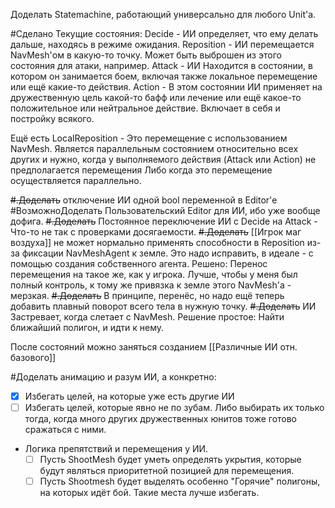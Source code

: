 Доделать Statemachine, работающий универсально для любого Unit'а.

#Сделано Текущие состояния:
Decide - ИИ определяет, что ему делать дальше, находясь в режиме ожидания.
Reposition - ИИ перемещается NavMesh'ом в какую-то точку. Может быть выброшен из этого состояния для атаки, например.
Attack - ИИ Находится в состоянии, в котором он занимается боем, включая также локальное перемещение или ещё какие-то действия.
Action - В этом состоянии ИИ применяет на дружественную цель какой-то бафф или лечение или ещё какое-то положительное или нейтральное действие.
Включает в себя и постройку всякого.

Ещё есть LocalReposition - Это перемещение с использованием NavMesh. Является параллельным состоянием относительно всех других и нужно, когда у выполняемого действия (Attack или Action) не предполагается перемещения
	Либо когда это перемещение осуществляется параллельно.

~~#.Доделать~~ отключение ИИ одной bool переменной в Editor'е
#ВозможноДоделать  Пользовательский Editor для ИИ, ибо уже вообще дофига.
~~#.Доделать~~ Постоянное переключение ИИ с Decide на Attack - Что-то не так с проверками досягаемости.
~~#.Доделать~~ [[Игрок маг воздуха]] не может нормально применять способности в Reposition из-за фиксации NavMeshAgent к земле. Это надо исправить, в идеале - с помощью создания собственного агента.
	Решено: Перенос перемещения на такое же, как у игрока. Лучше, чтобы у меня был полный контроль, к тому же привязка к земле этого NavMesh'а - мерзкая.
		~~#.Доделать~~ В принципе, перенёс, но надо ещё теперь добавить плавный поворот всего тела в нужную точку.
			~~#.Доделать~~ ИИ Застревает, когда слетает с NavMesh. Решение простое: Найти ближайший полигон, и идти к нему.

После состояний можно заняться созданием [[Различные ИИ отн. базового]]

#Доделать  анимацию и разум ИИ, а конкретно:
- [x] Избегать целей, на которые уже есть другие ИИ 
- [ ] Избегать целей, которые явно не по зубам. Либо выбирать их только тогда, когда много других дружественных юнитов тоже готово сражаться с ними.
- Логика препятствий и перемещения у ИИ.
	- [ ] Пусть ShootMesh будет уметь определять укрытия, которые будут являться приоритетной позицией для перемещения.
	- [ ] Пусть Shootmesh будет выделять особенно "Горячие" полигоны, на которых идёт бой. Такие места лучше избегать.